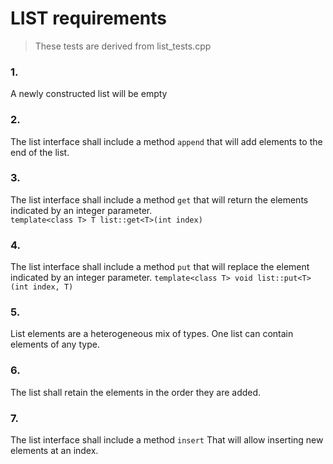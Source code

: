 # LIST requirements

> These tests are derived from list_tests.cpp

### 1.

A newly constructed list will be empty

### 2.

The list interface shall include a method `append` that will add elements to the
end of the list.

### 3.

The list interface shall include a method `get` that will return the elements
indicated by an integer parameter.  
`template<class T> T list::get<T>(int index)`

### 4.

The list interface shall include a method `put` that will replace the element
indicated by an integer parameter.
`template<class T> void list::put<T>(int index, T)`

### 5.

List elements are a heterogeneous mix of types. One list can contain elements of
any type.

### 6.

The list shall retain the elements in the order they are added.

### 7.

The list interface shall include a method `insert` That will allow inserting new
elements at an index.
